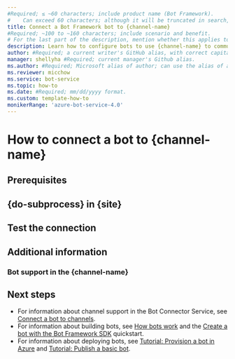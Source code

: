 ```yaml
---
#Required; ≤ ~60 characters; include product name (Bot Framework).
#    Can exceed 60 characters; although it will be truncated in search, The keywords are still valuable.
title: Connect a Bot Framework bot to {channel-name}
#Required; ~100 to ~160 characters; include scenario and benefit.
# For the last part of the description, mention whether this applies to the Azure Bot Service, a custom channel adapter, or both.
description: Learn how to configure bots to use {channel-name} to communicate with people. See how to connect bots to {channel-name} through {the-type-of-connection}.
author: #Required; a current writer's GitHub alias, with correct capitalization.
manager: shellyha #Required; current manager's Github alias.
ms.author: #Required; Microsoft alias of author; can use the alias of an MS FTE on the team (yours or iawilt).
ms.reviewer: micchow
ms.service: bot-service
ms.topic: how-to
ms.date: #Required; mm/dd/yyyy format.
ms.custom: template-how-to
monikerRange: 'azure-bot-service-4.0'
---
```


<!-- This template provides the basic structure of a how-to connect-to-a-particular-channel article.
    1. Make sure all placeholder text is replaced with appropriate values.
    1. Remove all the comments in this template before you sign-off or merge to the main branch.
-->

# How to connect a bot to {channel-name}

<!-- Introductory paragraphs:

This article describes how to connect a bot to {channel-name}.
The {channel-name} channel lets your bot communicate with users through {summary-of-service-or-device}.

# If there's an official custom channel adapter, mention it with a link to its docs (in V5, the SDK proper will no longer contain concrete custom channel adapters).

-->

<!-- Add explanation of the most important moving pieces of the channel's docs, with links, such as:
- the root of their dev docs
- if different, the start of the bot-specific topic set
- their schema docs
# our activity and card schema docs:
- For more information about the Bot Framework protocols, see:
  [Bot Framework activity schema](https://github.com/Microsoft/botframework-sdk/blob/main/specs/botframework-activity/botframework-activity.md) and
  [Bot Framework card schema](https://github.com/Microsoft/botframework-sdk/blob/main/specs/botframework-activity/botframework-cards.md).
-->

## Prerequisites

<!-- Remove this section if prerequisites are not needed

# If the how-to requires Azure.
- An Azure subscription. If you don't already have one, create a [free account](https://azure.microsoft.com/free/?WT.mc_id=A261C142F) before you begin.
- A bot published to Azure that you want to connect to {channel-name}.

# If the how-to requires a channel-specific developer account, prefer their phrasing for the link for creating the account.
- If you don't have a {channel-name} developer account, [{sign-up-for-one}]({their-link}).

# Add additional prereqs as necessary.

-->

<!--
If the user need to go back and forth between the Azure portal and the channel's developer site.
Make explicit which site the subprocess is for, both in the heading and as the first step of the procedure.
-->
## {do-subprocess} in {site}

<!-- steps, with optional preamble-->

## Test the connection

<!-- Procedures
# This should be pretty light, as the sample bot should be ready'ish.
-->

## Additional information

<!-- Does the channel support a testing/staging environment for bot clients?
# If so, point to their docs for managing that.
-->

### Bot support in the {channel-name}

<!-- Overview of supported aspects of the channel...if we can get this info from the devs.
# What gets mapped to what, in both directions?
   - what Bot Framework features are supported or not? How are they surfaced in the channel?
   - what channel features are supported or not? How are they surfaced as an activity?
# Are there novel timing restrictions?
# Are there novel authentication requirements?
-->

## Next steps

<!-- These links assume the article is in the root of the `articles` folder. -->

- For information about channel support in the Bot Connector Service, see [Connect a bot to channels](bot-service-manage-channels.md).
- For information about building bots, see [How bots work](v4sdk/bot-builder-basics.md) and the [Create a bot with the Bot Framework SDK](bot-service-quickstart-create-bot.md) quickstart.
- For information about deploying bots, see [Tutorial: Provision a bot in Azure](tutorial-provision-a-bot.md) and [Tutorial: Publish a basic bot](tutorial-publish-a-bot.md).

<!--
Remove all the comments in this template before you sign-off or merge to the 
main branch.
-->
